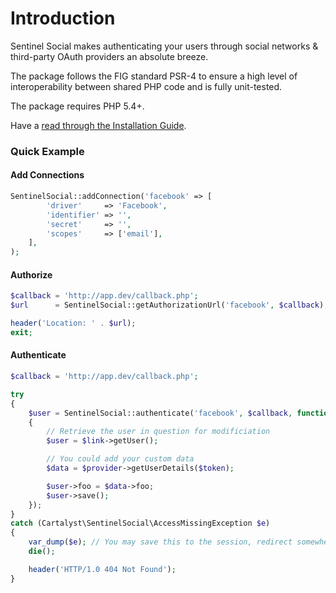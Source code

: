 # Introduction

Sentinel Social makes authenticating your users through social networks & third-party OAuth providers an absolute breeze.

The package follows the FIG standard PSR-4 to ensure a high level of interoperability between shared PHP code and is fully unit-tested.

The package requires PHP 5.4+.

Have a [read through the Installation Guide](#installation).

### Quick Example

#### Add Connections

```php
SentinelSocial::addConnection('facebook' => [
		'driver'     => 'Facebook',
		'identifier' => '',
		'secret'     => '',
		'scopes'     => ['email'],
	],
);
```

#### Authorize

```php
$callback = 'http://app.dev/callback.php';
$url      = SentinelSocial::getAuthorizationUrl('facebook', $callback);

header('Location: ' . $url);
exit;
```

#### Authenticate

```php
$callback = 'http://app.dev/callback.php';

try
{
	$user = SentinelSocial::authenticate('facebook', $callback, function(Cartalyst\SentinelSocial\Links\LinkInterface $link, $provider, $token, $slug)
	{
		// Retrieve the user in question for modificiation
		$user = $link->getUser();

		// You could add your custom data
		$data = $provider->getUserDetails($token);

		$user->foo = $data->foo;
		$user->save();
	});
}
catch (Cartalyst\SentinelSocial\AccessMissingException $e)
{
	var_dump($e); // You may save this to the session, redirect somewhere
	die();

	header('HTTP/1.0 404 Not Found');
}
```
